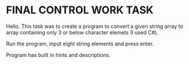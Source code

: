 # FINAL CONTROL WORK TASK #

Hello.
This task was to create a program to convert a given string array to array containing only 3 or below character elemets (I used C#).

Run the program, input eight string elements and press enter.

Program has built in hints and descriptions.